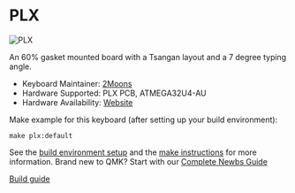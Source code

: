 # PLX

![PLX](https://i.imgur.com/xJvv1kq.jpg)

An 60% gasket mounted board with a Tsangan layout and a 7 degree typing angle.

* Keyboard Maintainer: [2Moons](https://github.com/2Moons-JP)  
* Hardware Supported: PLX PCB, ATMEGA32U4-AU
* Hardware Availability: [Website](https://peac.design)

Make example for this keyboard (after setting up your build environment):

    make plx:default

See the [build environment setup](https://docs.qmk.fm/#/getting_started_build_tools) and the [make instructions](https://docs.qmk.fm/#/getting_started_make_guide) for more information. Brand new to QMK? Start with our [Complete Newbs Guide](https://docs.qmk.fm/#/newbs)

[Build guide](https://peac.design/build-guide)
